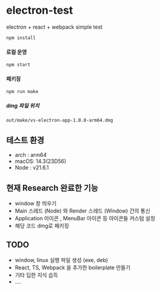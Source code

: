# electron-test
electron + react + webpack simple test




```Shell
npm install
```


#### 로컬 운영

```Shell
npm start
```


#### 패키징

```Shell
npm run make
```

##### dmg 파일 위치
`out/make/vs-electron-app-1.0.0-arm64.dmg`


## 테스트 환경
 + arch : arm64
 + macOS: 14.3(23D56)
 + Node : v21.6.1


## 현재 Research 완료한 기능
+ window 창 띄우기 
+ Main 스레드 (Node) 와 Render 스레드 (Window) 간의 통신
+ Application 아이콘 , MenuBar 아이콘 등 아이콘들 커스텀 설정
+ 해당 코드 dmg로 패키징



## TODO
+ window, linux 실행 파일 생성 (exe, deb)
+ React, TS, Webpack 을 추가한 boilerplate 만들기
+ 기타 딥한 지식 습득
+ ....